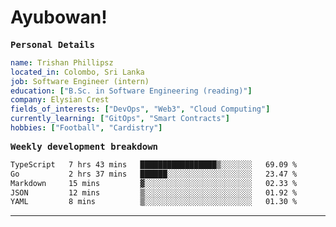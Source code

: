 # Ayubowan!

<samp> **Personal Details**</samp>

```yaml
name: Trishan Phillipsz
located_in: Colombo, Sri Lanka
job: Software Engineer (intern)
education: ["B.Sc. in Software Engineering (reading)"]
company: Elysian Crest
fields_of_interests: ["DevOps", "Web3", "Cloud Computing"]
currently_learning: ["GitOps", "Smart Contracts"]
hobbies: ["Football", "Cardistry"]
```

<samp> **Weekly development breakdown**</samp>

<!--START_SECTION:waka-->

```txt
TypeScript   7 hrs 43 mins   █████████████████▒░░░░░░░   69.09 %
Go           2 hrs 37 mins   ██████░░░░░░░░░░░░░░░░░░░   23.47 %
Markdown     15 mins         ▓░░░░░░░░░░░░░░░░░░░░░░░░   02.33 %
JSON         12 mins         ▒░░░░░░░░░░░░░░░░░░░░░░░░   01.92 %
YAML         8 mins          ▒░░░░░░░░░░░░░░░░░░░░░░░░   01.30 %
```

<!--END_SECTION:waka-->

---
